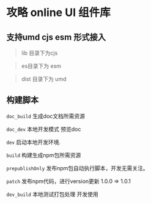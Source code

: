 # 攻略 online UI 组件库

## 支持umd cjs esm 形式接入 
> lib 目录下为cjs

> es目录下为 esm

> dist 目录下为 umd

## 构建脚本
`doc_build` 生成doc文档所需资源

`doc_dev` 本地开发模式 预览doc

`dev` 启动本地开发环境.

`build` 构建生成npm包所需资源

`prepublishOnly` 发布npm包自动执行脚本，开发无需关注。

`patch` 发布npm代码，进行version更新 1.0.0 => 1.0.1

`dev_build` 本地测试打包处理 开发使用
